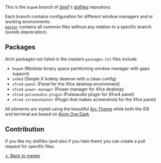 This is the `bspwm` branch of [@re1](https://github.com/re1)'s [dotfiles](https://github.com/re1/dotfiles) repository.

Each branch contains configuration for different window managers and or working environments. <br />
[`master`](https://github.com/re1/dotfiles) contains all common files without any relation to a specific branch (avoids deprecation).

## Packages

Arch packages not listed in the masters `packages.txt` files include

- `bspwm` (Modular binary space partitioning window manager with gaps support)
- `sxhkd` (Simple X hotkey deamon with a clean config)
- `xfce4-panel` (Panel for the Xfce desktop environment)
- `xfce4-power-manager` (Power manager for Xfce desktop)
- `xfce4-pulseaudio-plugin` (Pulseaudio plugin for Xfce4 panel)
- `xfce4-screenshooter` (Plugin that makes screenshots for the Xfce panel)

All elements are styled using the beautiful [Arc Theme](https://github.com/horst3180/Arc-theme)
while both the IDE and terminal are based on [Atom One Dark](https://github.com/atom/one-dark-syntax).

## Contribution

If you like my dotfiles (and also if you hate them) you can create a pull request for specific files.

[← Back to master](https://github.com/re1/dotfiles)
